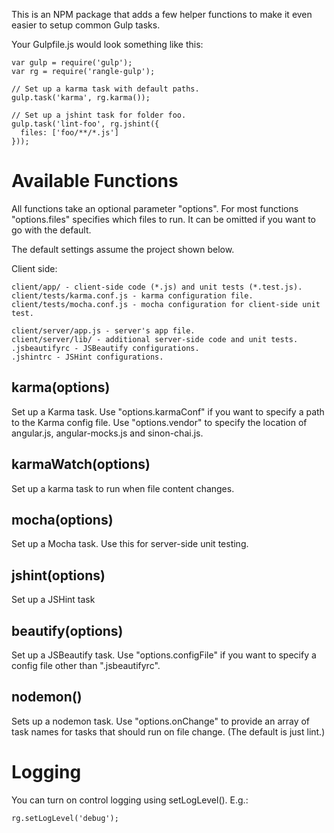This is an NPM package that adds a few helper functions to make it even easier
to setup common Gulp tasks.

Your Gulpfile.js would look something like this:

    var gulp = require('gulp');
    var rg = require('rangle-gulp');

    // Set up a karma task with default paths.
    gulp.task('karma', rg.karma());

    // Set up a jshint task for folder foo.
    gulp.task('lint-foo', rg.jshint({
      files: ['foo/**/*.js']
    }));

# Available Functions

All functions take an optional parameter "options". For most functions
"options.files" specifies which files to run. It can be omitted if you want to
go with the default.

The default settings assume the project shown below.

Client side:

    client/app/ - client-side code (*.js) and unit tests (*.test.js).
    client/tests/karma.conf.js - karma configuration file.
    client/tests/mocha.conf.js - mocha configuration for client-side unit test.

    client/server/app.js - server's app file.
    client/server/lib/ - additional server-side code and unit tests.
    .jsbeautifyrc - JSBeautify configurations.
    .jshintrc - JSHint configurations.


## karma(options)

Set up a Karma task. Use "options.karmaConf" if you want to specify a path to
the Karma config file. Use "options.vendor" to specify the location of
angular.js, angular-mocks.js and sinon-chai.js.

## karmaWatch(options)

Set up a karma task to run when file content changes.

## mocha(options)

Set up a Mocha task. Use this for server-side unit testing.

## jshint(options)

Set up a JSHint task

## beautify(options)

Set up a JSBeautify task. Use "options.configFile" if you want to specify a
config file other than ".jsbeautifyrc".

## nodemon()

Sets up a nodemon task. Use "options.onChange" to provide an array of task
names for tasks that should run on file change. (The default is just lint.)

# Logging

You can turn on control logging using setLogLevel(). E.g.:

    rg.setLogLevel('debug');

